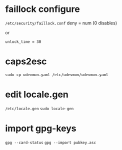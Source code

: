 # faillock configure

`/etc/security/faillock.conf`
deny = num (0 disables)

or

`unlock_time = 30`



# caps2esc

`sudo cp udevmon.yaml /etc/udevmon/udevmon.yaml`

# edit locale.gen
`/etc/locale.gen`
`sudo locale-gen`


# import gpg-keys
`gpg --card-status`
`gpg --import pubkey.asc`

